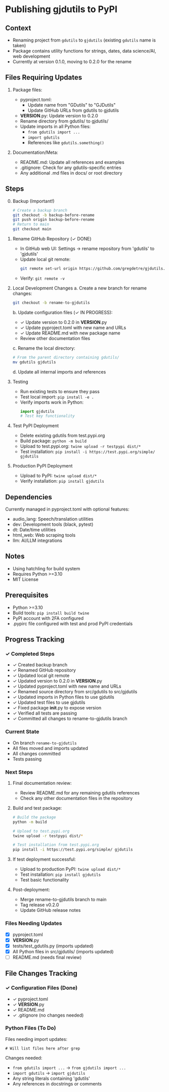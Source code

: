 # Publishing gjdutils to PyPI

## Context
- Renaming project from `gdutils` to `gjdutils` (existing `gdutils` name is taken)
- Package contains utility functions for strings, dates, data science/AI, web development
- Currently at version 0.1.0, moving to 0.2.0 for the rename

## Files Requiring Updates
1. Package files:
   - pyproject.toml:
     - Update name from "GDutils" to "GJDutils"
     - Update GitHub URLs from gdutils to gjdutils
   - __VERSION__.py: Update version to 0.2.0
   - Rename directory from gdutils/ to gjdutils/
   - Update imports in all Python files:
     - `from gdutils import ...`
     - `import gdutils`
     - References like `gdutils.something()`

2. Documentation/Meta:
   - README.md: Update all references and examples
   - .gitignore: Check for any gdutils-specific entries
   - Any additional .md files in docs/ or root directory

## Steps

0. Backup (Important!)
   ```bash
   # Create a backup branch
   git checkout -b backup-before-rename
   git push origin backup-before-rename
   # Return to main
   git checkout main
   ```

1. Rename GitHub Repository (✓ DONE)
   - In GitHub web UI: Settings -> rename repository from 'gdutils' to 'gjdutils'
   - Update local git remote:
     ```bash
     git remote set-url origin https://github.com/gregdetre/gjdutils.git
     ```
   - Verify: `git remote -v`

2. Local Development Changes
   a. Create a new branch for rename changes:
      ```bash
      git checkout -b rename-to-gjdutils
      ```
   
   b. Update configuration files (✓ IN PROGRESS):
      - ✓ Update version to 0.2.0 in __VERSION__.py
      - ✓ Update pyproject.toml with new name and URLs
      - ✓ Update README.md with new package name
      - Review other documentation files
   
   c. Rename the local directory:
      ```bash
      # From the parent directory containing gdutils/
      mv gdutils gjdutils
      ```
   
   d. Update all internal imports and references

3. Testing
   - Run existing tests to ensure they pass
   - Test local import: `pip install -e .`
   - Verify imports work in Python:
     ```python
     import gjdutils
     # Test key functionality
     ```

4. Test PyPI Deployment
   - Delete existing gdutils from test.pypi.org
   - Build package: `python -m build`
   - Upload to test.pypi.org: `twine upload -r testpypi dist/*`
   - Test installation: `pip install -i https://test.pypi.org/simple/ gjdutils`

5. Production PyPI Deployment
   - Upload to PyPI: `twine upload dist/*`
   - Verify installation: `pip install gjdutils`

## Dependencies
Currently managed in pyproject.toml with optional features:
- audio_lang: Speech/translation utilities
- dev: Development tools (black, pytest)
- dt: Date/time utilities
- html_web: Web scraping tools
- llm: AI/LLM integrations

## Notes
- Using hatchling for build system
- Requires Python >=3.10
- MIT License

## Prerequisites
- Python >=3.10
- Build tools: `pip install build twine`
- PyPI account with 2FA configured
- .pypirc file configured with test and prod PyPI credentials

## Progress Tracking

### ✓ Completed Steps
- ✓ Created backup branch
- ✓ Renamed GitHub repository
- ✓ Updated local git remote
- ✓ Updated version to 0.2.0 in __VERSION__.py
- ✓ Updated pyproject.toml with new name and URLs
- ✓ Renamed source directory from src/gdutils to src/gjdutils
- ✓ Updated imports in Python files to use gjdutils
- ✓ Updated test files to use gjdutils
- ✓ Fixed package __init__.py to expose version
- ✓ Verified all tests are passing
- ✓ Committed all changes to rename-to-gjdutils branch

### Current State
- On branch `rename-to-gjdutils`
- All files moved and imports updated
- All changes committed
- Tests passing

### Next Steps
1. Final documentation review:
   - Review README.md for any remaining gdutils references
   - Check any other documentation files in the repository

2. Build and test package:
   ```bash
   # Build the package
   python -m build
   
   # Upload to test.pypi.org
   twine upload -r testpypi dist/*
   
   # Test installation from test.pypi.org
   pip install -i https://test.pypi.org/simple/ gjdutils
   ```

3. If test deployment successful:
   - Upload to production PyPI: `twine upload dist/*`
   - Test installation: `pip install gjdutils`
   - Test basic functionality

4. Post-deployment:
   - Merge rename-to-gjdutils branch to main
   - Tag release v0.2.0
   - Update GitHub release notes

### Files Needing Updates
- [x] pyproject.toml
- [x] __VERSION__.py
- [x] tests/test_gdutils.py (imports updated)
- [x] All Python files in src/gjdutils/ (imports updated)
- [ ] README.md (needs final review)

## File Changes Tracking

### ✓ Configuration Files (Done)
- ✓ pyproject.toml
- ✓ __VERSION__.py
- ✓ README.md
- ✓ .gitignore (no changes needed)

### Python Files (To Do)
Files needing import updates:
```
# Will list files here after grep
```

Changes needed:
- `from gdutils import ...` → `from gjdutils import ...`
- `import gdutils` → `import gjdutils`
- Any string literals containing 'gdutils'
- Any references in docstrings or comments



